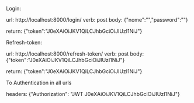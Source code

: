 Login:

url: http://localhost:8000/login/
verb: post
body: {"nome":"","password":""}

return: {"token":"J0eXAiOiJKV1QiLCJhbGciOiJIUzI1NiJ"}

Refresh-token:

url: http://localhost:8000/refresh-token/
verb: post
body: {"token":"J0eXAiOiJKV1QiLCJhbGciOiJIUzI1NiJ"}

return: {"token":"J0eXAiOiJKV1QiLCJhbGciOiJIUzI1NiJ"}


To Authentication in all urls

headers: {"Authorization": "JWT J0eXAiOiJKV1QiLCJhbGciOiJIUzI1NiJ"}
